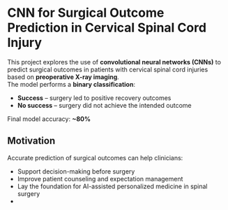 # CNN for Surgical Outcome Prediction in Cervical Spinal Cord Injury

This project explores the use of **convolutional neural networks (CNNs)** to predict surgical outcomes in patients with cervical spinal cord injuries based on **preoperative X-ray imaging**.  
The model performs a **binary classification**:  
- **Success** – surgery led to positive recovery outcomes  
- **No success** – surgery did not achieve the intended outcome  

Final model accuracy: **~80%**

## Motivation
Accurate prediction of surgical outcomes can help clinicians:
- Support decision-making before surgery  
- Improve patient counseling and expectation management  
- Lay the foundation for AI-assisted personalized medicine in spinal surgery
- 
